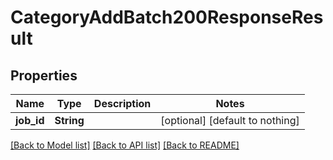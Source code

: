 # CategoryAddBatch200ResponseResult


## Properties
Name | Type | Description | Notes
------------ | ------------- | ------------- | -------------
**job_id** | **String** |  | [optional] [default to nothing]


[[Back to Model list]](../README.md#models) [[Back to API list]](../README.md#api-endpoints) [[Back to README]](../README.md)


